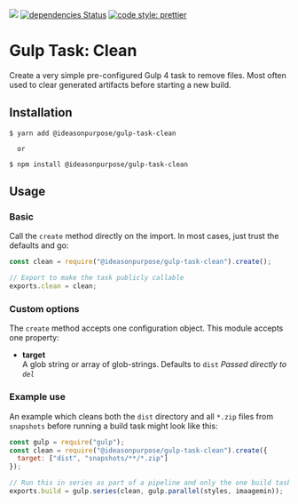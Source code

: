 ![](https://img.shields.io/npm/v/@ideasonpurpose/gulp-task-clean.svg)
[![dependencies Status](https://david-dm.org/ideasonpurpose/gulp-tasks/status.svg?path=packages/gulp-task-clean)](https://david-dm.org/ideasonpurpose/gulp-tasks?path=packages/gulp-task-clean)
[![code style: prettier](https://img.shields.io/badge/code_style-prettier-ff69b4.svg)](https://github.com/prettier/prettier)

# Gulp Task: Clean

Create a very simple pre-configured Gulp 4 task to remove files. Most often used to clear generated artifacts before starting a new build.

## Installation

```
$ yarn add @ideasonpurpose/gulp-task-clean

  or

$ npm install @ideasonpurpose/gulp-task-clean
```

## Usage

### Basic

Call the `create` method directly on the import. In most cases, just trust the defaults and go:

```js
const clean = require("@ideasonpurpose/gulp-task-clean").create();

// Export to make the task publicly callable
exports.clean = clean;
```

### Custom options

The `create` method accepts one configuration object. This module accepts one property:

- **target**  
  A glob string or array of glob-strings. Defaults to `dist`
  _Passed directly to `del`_

### Example use

An example which cleans both the `dist` directory and all `*.zip` files from `snapshots` before running a build task might look like this:

```js
const gulp = require("gulp");
const clean = require("@ideasonpurpose/gulp-task-clean").create({
  target: ["dist", "snapshots/**/*.zip"]
});

// Run this in series as part of a pipeline and only the one build task
exports.build = gulp.series(clean, gulp.parallel(styles, imaagemin));
```
